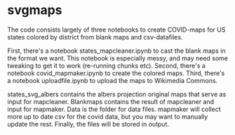 # svgmaps

The code consists largely of three notebooks to create COVID-maps for US states colored by district from blank maps and csv-datafiles. 

First, there's a notebook states_mapcleaner.ipynb to cast the blank maps in the format we want. This notebook is especially messy, and may need some tweaking to get it to work (re-running chunks etc). 
Second, there's a notebook covid_mapmaker.ipynb to create the colored maps. 
Third, there's a notebook uploadfile.ipynb to upload the maps to Wikimedia Commons.

states_svg_albers contains the albers projection original maps that serve as input for mapcleaner. Blankmaps contains the result of mapcleaner and input for mapmaker. Data is the folder for data files. mapmaker will collect more up to date csv for the covid data, but you may want to manually update the rest. Finally, the files will be stored in output. 
